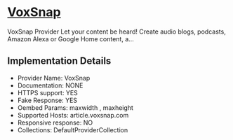 # [VoxSnap](https://voxsnap.com)

VoxSnap Provider
Let your content be heard! Create audio blogs, podcasts,
Amazon Alexa or Google Home content, a...

## Implementation Details

- Provider
Name: VoxSnap
- Documentation: NONE
- HTTPS support: YES
- Fake Response: YES
- Oembed Params: maxwidth , maxheight
- Supported Hosts: article.voxsnap.com
- Responsive response: NO
- Collections: DefaultProviderCollection


